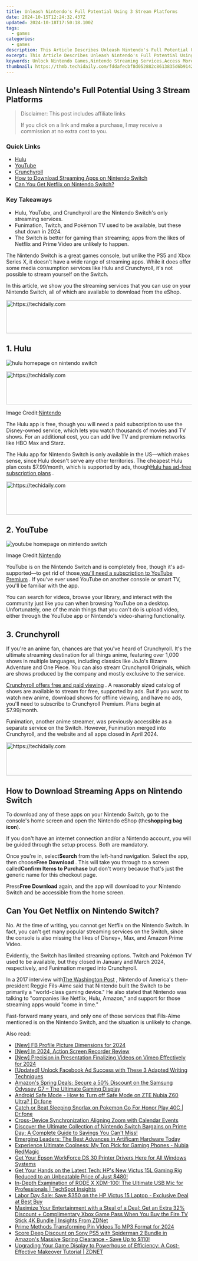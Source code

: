 ```yaml
---
title: Unleash Nintendo's Full Potential Using 3 Stream Platforms
date: 2024-10-15T12:24:32.437Z
updated: 2024-10-18T17:50:18.100Z
tags:
  - games
categories:
  - games
description: This Article Describes Unleash Nintendo's Full Potential Using 3 Stream Platforms
excerpt: This Article Describes Unleash Nintendo's Full Potential Using 3 Stream Platforms
keywords: Unlock Nintendo Games,Nintendo Streaming Services,Access More Games,Multi-Platform Gaming,Diverse Nintendo Content,Expand Game Library,Increase Gaming Potential
thumbnail: https://thmb.techidaily.com/fddafecbf8d052882c8613835d6b91422875b8a8af17428f6e6ddf368419a301.jpg
---
```


## Unleash Nintendo's Full Potential Using 3 Stream Platforms

>  Disclaimer: This post includes affiliate links
>
>  If you click on a link and make a purchase, I may receive a commission at no extra cost to you.
>

### Quick Links

* [Hulu](#hulu)
* [YouTube](#youtube)
* [Crunchyroll](#crunchyroll)
* [How to Download Streaming Apps on Nintendo Switch](#how-to-download-streaming-apps-on-nintendo-switch)
* [Can You Get Netflix on Nintendo Switch?](#can-you-get-netflix-on-nintendo-switch)

### Key Takeaways

* Hulu, YouTube, and Crunchyroll are the Nintendo Switch's only streaming services.
* Funimation, Twitch, and Pokémon TV used to be available, but these shut down in 2024.
* The Switch is better for gaming than streaming; apps from the likes of Netflix and Prime Video are unlikely to happen.

 The Nintendo Switch is a great games console, but unlike the PS5 and Xbox Series X, it doesn't have a wide range of streaming apps. While it does offer some media consumption services like Hulu and Crunchyroll, it's not possible to stream yourself on the Switch.

 In this article, we show you the streaming services that you can use on your Nintendo Switch, all of which are available to download from the eShop.

<!-- affiliate ads begin -->
<a href="https://imp.i357552.net/c/5597632/999558/11832" target="_top" id="999558">
  <img src="//a.impactradius-go.com/display-ad/11832-999558" border="0" alt="https://techidaily.com" width="728" height="90"/>
</a>
<img height="0" width="0" src="https://imp.i357552.net/i/5597632/999558/11832" style="position:absolute;visibility:hidden;" border="0" />
<!-- affiliate ads end -->

## 1. Hulu

![hulu homepage on nintendo switch](https://static1.makeuseofimages.com/wordpress/wp-content/uploads/2021/02/hulu-nintendo-switch.jpg)

<!-- affiliate ads begin -->
<a href="https://imp.i357552.net/c/5597632/1013424/11832" target="_top" id="1013424">
  <img src="//a.impactradius-go.com/display-ad/11832-1013424" border="0" alt="https://techidaily.com" width="728" height="90"/>
</a>
<img height="0" width="0" src="https://imp.i357552.net/i/5597632/1013424/11832" style="position:absolute;visibility:hidden;" border="0" />
<!-- affiliate ads end -->

 Image Credit:[Nintendo](https://www.nintendo.com/store/products/hulu-switch/)

 The Hulu app is free, though you will need a paid subscription to use the Disney-owned service, which lets you watch thousands of movies and TV shows. For an additional cost, you can add live TV and premium networks like HBO Max and Starz.

 The Hulu app for Nintendo Switch is only available in the US—which makes sense, since Hulu doesn't serve any other territories. The cheapest Hulu plan costs $7.99/month, which is supported by ads, though[Hulu has ad-free subscription plans](https://www.makeuseof.com/hulu-subscription-plans/) .

<!-- affiliate ads begin -->
<a href="https://appsumo.8odi.net/c/5597632/2049391/7443" target="_top" id="2049391">
  <img src="//a.impactradius-go.com/display-ad/7443-2049391" border="0" alt="https://techidaily.com" width="728" height="90"/>
</a>
<img height="0" width="0" src="https://appsumo.8odi.net/i/5597632/2049391/7443" style="position:absolute;visibility:hidden;" border="0" />
<!-- affiliate ads end -->

## 2. YouTube

![youtube homepage on nintendo switch](https://static1.makeuseofimages.com/wordpress/wp-content/uploads/2022/09/youtube-homepage-on-nintendo-switch.jpg)

 Image Credit:[Nintendo](https://www.nintendo.com/store/products/youtube-switch/)

 YouTube is on the Nintendo Switch and is completely free, though it's ad-supported—to get rid of those,[you'll need a subscription to YouTube Premium](https://www.makeuseof.com/tag/youtube-red-worth-money-things-need-consider/) . If you've ever used YouTube on another console or smart TV, you'll be familiar with the app.

 You can search for videos, browse your library, and interact with the community just like you can when browsing YouTube on a desktop. Unfortunately, one of the main things that you can't do is upload video, either through the YouTube app or Nintendo's video-sharing functionality.

## 3. Crunchyroll

 If you're an anime fan, chances are that you've heard of Crunchyroll. It's the ultimate streaming destination for all things anime, featuring over 1,000 shows in multiple languages, including classics like JoJo's Bizarre Adventure and One Piece. You can also stream Crunchyroll Originals, which are shows produced by the company and mostly exclusive to the service.

[Crunchyroll offers free and paid viewing](https://www.makeuseof.com/crunchyroll-free-vs-premium/) . A reasonably sized catalog of shows are available to stream for free, supported by ads. But if you want to watch new anime, download shows for offline viewing, and have no ads, you'll need to subscribe to Crunchyroll Premium. Plans begin at $7.99/month.

 Funimation, another anime streamer, was previously accessible as a separate service on the Switch. However, Funimation merged into Crunchyroll, and the website and all apps closed in April 2024.

<!-- affiliate ads begin -->
<a href="https://unicoeye.pxf.io/c/5597632/2134239/18498" target="_top" id="2134239">
  <img src="//a.impactradius-go.com/display-ad/18498-2134239" border="0" alt="https://techidaily.com" width="721" height="90"/>
</a>
<img height="0" width="0" src="https://unicoeye.pxf.io/i/5597632/2134239/18498" style="position:absolute;visibility:hidden;" border="0" />
<!-- affiliate ads end -->

## How to Download Streaming Apps on Nintendo Switch

 To download any of these apps on your Nintendo Switch, go to the console's home screen and open the Nintendo eShop (the**shopping bag icon**).

 If you don't have an internet connection and/or a Nintendo account, you will be guided through the setup process. Both are mandatory.

 Once you're in, select**Search** from the left-hand navigation. Select the app, then choose**Free Download** . This will take you through to a screen called**Confirm Items to Purchase** but don't worry because that's just the generic name for this checkout page.

 Press**Free Download** again, and the app will download to your Nintendo Switch and be accessible from the home screen.

## Can You Get Netflix on Nintendo Switch?

 No. At the time of writing, you cannot get Netflix on the Nintendo Switch. In fact, you can't get many popular streaming services on the Switch, since the console is also missing the likes of Disney+, Max, and Amazon Prime Video.

 Evidently, the Switch has limited streaming options. Twitch and Pokémon TV used to be available, but they closed in January and March 2024, respectively, and Funimation merged into Crunchyroll.

 In a 2017 interview with[The Washington Post](https://www.washingtonpost.com/news/the-switch/wp/2017/03/08/nintendos-u-s-ceo-responds-to-our-biggest-gripes-with-the-switch/) , Nintendo of America's then-president Reggie Fils-Aime said that Nintendo built the Switch to be primarily a "world-class gaming device." He also stated that Nintendo was talking to "companies like Netflix, Hulu, Amazon," and support for those streaming apps would "come in time."

 Fast-forward many years, and only one of those services that Fils-Aime mentioned is on the Nintendo Switch, and the situation is unlikely to change.

<ins class="adsbygoogle"
     style="display:block"
     data-ad-format="autorelaxed"
     data-ad-client="ca-pub-7571918770474297"
     data-ad-slot="1223367746"></ins>

<ins class="adsbygoogle"
     style="display:block"
     data-ad-client="ca-pub-7571918770474297"
     data-ad-slot="8358498916"
     data-ad-format="auto"
     data-full-width-responsive="true"></ins>

<span class="atpl-alsoreadstyle">Also read:</span>
<div><ul>
<li><a href="https://facebook-clips.techidaily.com/new-fb-profile-picture-dimensions-for-2024/"><u>[New] FB Profile Picture Dimensions for 2024</u></a></li>
<li><a href="https://visual-screen-recording.techidaily.com/new-in-2024-action-screen-recorder-review/"><u>[New] In 2024, Action Screen Recorder Review</u></a></li>
<li><a href="https://vimeo-videos.techidaily.com/new-precision-in-presentation-finalizing-videos-on-vimeo-effectively-for-2024/"><u>[New] Precision in Presentation Finalizing Videos on Vimeo Effectively for 2024</u></a></li>
<li><a href="https://facebook-video-content.techidaily.com/updated-unlock-facebook-ad-success-with-these-3-adapted-writing-techniques/"><u>[Updated] Unlock Facebook Ad Success with These 3 Adapted Writing Techniques</u></a></li>
<li><a href="https://games-able.techidaily.com/amazons-spring-deals-secure-a-50-discount-on-the-samsung-odyssey-g7-the-ultimate-gaming-display/"><u>Amazon's Spring Deals: Secure a 50% Discount on the Samsung Odyssey G7 – The Ultimate Gaming Display</u></a></li>
<li><a href="https://howto.techidaily.com/android-safe-mode-how-to-turn-off-safe-mode-on-zte-nubia-z60-ultra-drfone-by-drfone-fix-android-problems-fix-android-problems/"><u>Android Safe Mode - How to Turn off Safe Mode on ZTE Nubia Z60 Ultra? | Dr.fone</u></a></li>
<li><a href="https://pokemon-go-android.techidaily.com/catch-or-beat-sleeping-snorlax-on-pokemon-go-for-honor-play-40c-drfone-by-drfone-virtual-android/"><u>Catch or Beat Sleeping Snorlax on Pokemon Go For Honor Play 40C | Dr.fone</u></a></li>
<li><a href="https://screen-recording.techidaily.com/cross-device-synchronization-aligning-zoom-with-calendar-events/"><u>Cross-Device Synchronization Aligning Zoom with Calendar Events</u></a></li>
<li><a href="https://games-able.techidaily.com/discover-the-ultimate-collection-of-nintendo-switch-bargains-on-prime-day-a-complete-guide-to-savings-you-cant-miss/"><u>Discover the Ultimate Collection of Nintendo Switch Bargains on Prime Day: A Complete Guide to Savings You Can't Miss!</u></a></li>
<li><a href="https://tech-haven.techidaily.com/emerging-leaders-the-best-advances-in-artificam-hardware-today/"><u>Emerging Leaders: The Best Advances in Artificam Hardware Today</u></a></li>
<li><a href="https://games-able.techidaily.com/experience-ultimate-coolness-my-top-pick-for-gaming-phones-nubia-redmagic/"><u>Experience Ultimate Coolness: My Top Pick for Gaming Phones - Nubia RedMagic</u></a></li>
<li><a href="https://hardware-updates.techidaily.com/get-your-epson-workforce-ds-30-printer-drivers-here-for-all-windows-systems/"><u>Get Your Epson WorkForce DS 30 Printer Drivers Here for All Windows Systems</u></a></li>
<li><a href="https://games-able.techidaily.com/get-your-hands-on-the-latest-tech-hps-new-victus-15l-gaming-rig-reduced-to-an-unbeatable-price-of-just-480/"><u>Get Your Hands on the Latest Tech: HP's New Victus 15L Gaming Rig Reduced to an Unbeatable Price of Just $480!</u></a></li>
<li><a href="https://games-able.techidaily.com/in-depth-examination-of-rode-x-xdm-100-the-ultimate-usb-mic-for-professionals-techspot-insights/"><u>In-Depth Examination of RODE X XDM-100: The Ultimate USB Mic for Professionals | TechSpot Insights</u></a></li>
<li><a href="https://games-able.techidaily.com/labor-day-sale-save-350-on-the-hp-victus-15-laptop-exclusive-deal-at-best-buy/"><u>Labor Day Sale: Save $350 on the HP Victus 15 Laptop - Exclusive Deal at Best Buy</u></a></li>
<li><a href="https://games-able.techidaily.com/maximize-your-entertainment-with-a-steal-of-a-deal-get-an-extra-32-discount-plus-complimentary-xbox-game-pass-when-you-buy-the-fire-tv-stick-4k-bundle-insig98/"><u>Maximize Your Entertainment with a Steal of a Deal: Get an Extra 32% Discount + Complimentary Xbox Game Pass When You Buy the Fire TV Stick 4K Bundle | Insights From ZDNet</u></a></li>
<li><a href="https://extra-approaches.techidaily.com/prime-methods-transforming-pin-videos-to-mp3-format-for-2024/"><u>Prime Methods Transforming Pin Videos To MP3 Format for 2024</u></a></li>
<li><a href="https://games-able.techidaily.com/score-deep-discount-on-sony-ps5-with-spiderman-2-bundle-in-amazons-massive-spring-clearance-save-up-to-110/"><u>Score Deep Discount on Sony PS5 with Spiderman 2 Bundle in Amazon's Massive Spring Clearance - Save Up to $110!</u></a></li>
<li><a href="https://games-able.techidaily.com/upgrading-your-game-display-to-powerhouse-of-efficiency-a-cost-effective-makeover-tutorial-zdnet/"><u>Upgrading Your Game Display to Powerhouse of Efficiency: A Cost-Effective Makeover Tutorial | ZDNET</u></a></li>
</ul></div>


